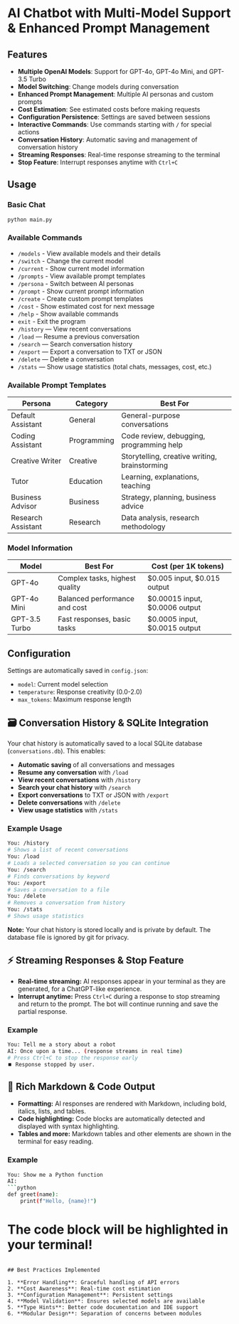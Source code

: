 # AI Chatbot with Multi-Model Support & Enhanced Prompt Management

## Features

- **Multiple OpenAI Models**: Support for GPT-4o, GPT-4o Mini, and GPT-3.5 Turbo
- **Model Switching**: Change models during conversation
- **Enhanced Prompt Management**: Multiple AI personas and custom prompts
- **Cost Estimation**: See estimated costs before making requests
- **Configuration Persistence**: Settings are saved between sessions
- **Interactive Commands**: Use commands starting with `/` for special actions
- **Conversation History**: Automatic saving and management of conversation history
- **Streaming Responses**: Real-time response streaming to the terminal
- **Stop Feature**: Interrupt responses anytime with `Ctrl+C`

## Usage

### Basic Chat
```bash
python main.py
```

### Available Commands
- `/models` - View available models and their details
- `/switch` - Change the current model
- `/current` - Show current model information
- `/prompts` - View available prompt templates
- `/persona` - Switch between AI personas
- `/prompt` - Show current prompt information
- `/create` - Create custom prompt templates
- `/cost` - Show estimated cost for next message
- `/help` - Show available commands
- `exit` - Exit the program
- `/history` — View recent conversations
- `/load` — Resume a previous conversation
- `/search` — Search conversation history
- `/export` — Export a conversation to TXT or JSON
- `/delete` — Delete a conversation
- `/stats` — Show usage statistics (total chats, messages, cost, etc.)

### Available Prompt Templates

| Persona | Category | Best For |
|---------|----------|----------|
| Default Assistant | General | General-purpose conversations |
| Coding Assistant | Programming | Code review, debugging, programming help |
| Creative Writer | Creative | Storytelling, creative writing, brainstorming |
| Tutor | Education | Learning, explanations, teaching |
| Business Advisor | Business | Strategy, planning, business advice |
| Research Assistant | Research | Data analysis, research methodology |

### Model Information

| Model | Best For | Cost (per 1K tokens) |
|-------|----------|---------------------|
| GPT-4o | Complex tasks, highest quality | $0.005 input, $0.015 output |
| GPT-4o Mini | Balanced performance and cost | $0.00015 input, $0.0006 output |
| GPT-3.5 Turbo | Fast responses, basic tasks | $0.0005 input, $0.0015 output |

## Configuration

Settings are automatically saved in `config.json`:
- `model`: Current model selection
- `temperature`: Response creativity (0.0-2.0)
- `max_tokens`: Maximum response length

## 🗃️ Conversation History & SQLite Integration

Your chat history is automatically saved to a local SQLite database (`conversations.db`). This enables:

- **Automatic saving** of all conversations and messages
- **Resume any conversation** with `/load`
- **View recent conversations** with `/history`
- **Search your chat history** with `/search`
- **Export conversations** to TXT or JSON with `/export`
- **Delete conversations** with `/delete`
- **View usage statistics** with `/stats`

### Example Usage

```bash
You: /history
# Shows a list of recent conversations
You: /load
# Loads a selected conversation so you can continue
You: /search
# Finds conversations by keyword
You: /export
# Saves a conversation to a file
You: /delete
# Removes a conversation from history
You: /stats
# Shows usage statistics
```

**Note:** Your chat history is stored locally and is private by default. The database file is ignored by git for privacy.

## ⚡ Streaming Responses & Stop Feature

- **Real-time streaming:** AI responses appear in your terminal as they are generated, for a ChatGPT-like experience.
- **Interrupt anytime:** Press `Ctrl+C` during a response to stop streaming and return to the prompt. The bot will continue running and save the partial response.

### Example
```bash
You: Tell me a story about a robot
AI: Once upon a time... (response streams in real time)
# Press Ctrl+C to stop the response early
⏹️ Response stopped by user.
```

## 🎨 Rich Markdown & Code Output

- **Formatting:** AI responses are rendered with Markdown, including bold, italics, lists, and tables.
- **Code highlighting:** Code blocks are automatically detected and displayed with syntax highlighting.
- **Tables and more:** Markdown tables and other elements are shown in the terminal for easy reading.

### Example
```bash
You: Show me a Python function
AI:
```python
def greet(name):
    print(f"Hello, {name}!")
```
# The code block will be highlighted in your terminal!
```

## Best Practices Implemented

1. **Error Handling**: Graceful handling of API errors
2. **Cost Awareness**: Real-time cost estimation
3. **Configuration Management**: Persistent settings
4. **Model Validation**: Ensures selected models are available
5. **Type Hints**: Better code documentation and IDE support
6. **Modular Design**: Separation of concerns between modules

